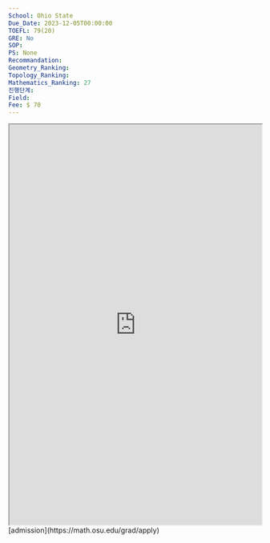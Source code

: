 ```yaml
---
School: Ohio State
Due_Date: 2023-12-05T00:00:00
TOEFL: 79(20)
GRE: No
SOP: 
PS: None
Recommandation: 
Geometry_Ranking: 
Topology_Ranking: 
Mathematics_Ranking: 27
진행단계: 
Field: 
Fee: $ 70
---
```

<iframe
height=800,
width=100%,
src="https://math.osu.edu/grad/apply"></iframe>
[admission](https://math.osu.edu/grad/apply)

